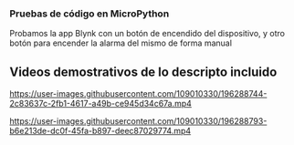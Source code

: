 ### **Pruebas de código en MicroPython**

Probamos la app Blynk con un botón de encendido del dispositivo, y otro botón para
encender la alarma del mismo de forma manual

## **Videos demostrativos de lo descripto incluido**

https://user-images.githubusercontent.com/109010330/196288744-2c83637c-2fb1-4617-a49b-ce945d34c67a.mp4

https://user-images.githubusercontent.com/109010330/196288793-b6e213de-dc0f-45fa-b897-deec87029774.mp4 








